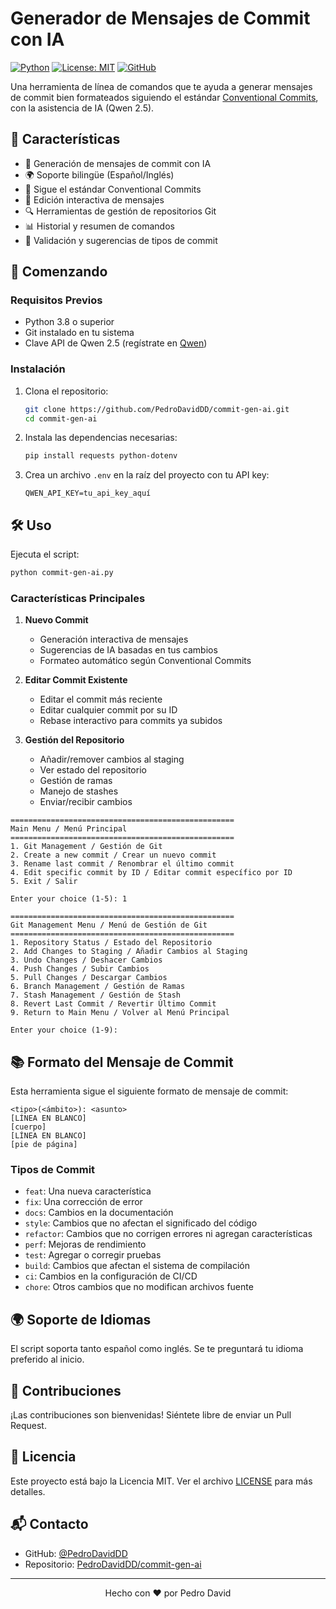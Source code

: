 # Generador de Mensajes de Commit con IA

[![Python](https://img.shields.io/badge/Python-3.8+-blue.svg)](https://www.python.org/downloads/)
[![License: MIT](https://img.shields.io/badge/License-MIT-yellow.svg)](https://opensource.org/licenses/MIT)
[![GitHub](https://img.shields.io/badge/Repo-GitHub-success)](https://github.com/PedroDavidDD/commit-gen-ai)

Una herramienta de línea de comandos que te ayuda a generar mensajes de commit bien formateados siguiendo el estándar [Conventional Commits](https://www.conventionalcommits.org/), con la asistencia de IA (Qwen 2.5).

## 🌟 Características

- 🤖 Generación de mensajes de commit con IA
- 🌍 Soporte bilingüe (Español/Inglés)
- 📝 Sigue el estándar Conventional Commits
- 🔄 Edición interactiva de mensajes
- 🔍 Herramientas de gestión de repositorios Git
- 📊 Historial y resumen de comandos
- 🎯 Validación y sugerencias de tipos de commit

## 🚀 Comenzando

### Requisitos Previos

- Python 3.8 o superior
- Git instalado en tu sistema
- Clave API de Qwen 2.5 (regístrate en [Qwen](https://qwen.ai/))

### Instalación

1. Clona el repositorio:
   ```bash
   git clone https://github.com/PedroDavidDD/commit-gen-ai.git
   cd commit-gen-ai
   ```

2. Instala las dependencias necesarias:
   ```bash
   pip install requests python-dotenv
   ```

3. Crea un archivo `.env` en la raíz del proyecto con tu API key:
   ```
   QWEN_API_KEY=tu_api_key_aquí
   ```

## 🛠 Uso

Ejecuta el script:
```bash
python commit-gen-ai.py
```

### Características Principales

1. **Nuevo Commit**
   - Generación interactiva de mensajes
   - Sugerencias de IA basadas en tus cambios
   - Formateo automático según Conventional Commits

2. **Editar Commit Existente**
   - Editar el commit más reciente
   - Editar cualquier commit por su ID
   - Rebase interactivo para commits ya subidos

3. **Gestión del Repositorio**
   - Añadir/remover cambios al staging
   - Ver estado del repositorio
   - Gestión de ramas
   - Manejo de stashes
   - Enviar/recibir cambios

```
==================================================
Main Menu / Menú Principal
==================================================
1. Git Management / Gestión de Git
2. Create a new commit / Crear un nuevo commit
3. Rename last commit / Renombrar el último commit
4. Edit specific commit by ID / Editar commit específico por ID
5. Exit / Salir

Enter your choice (1-5): 1

==================================================
Git Management Menu / Menú de Gestión de Git
==================================================
1. Repository Status / Estado del Repositorio
2. Add Changes to Staging / Añadir Cambios al Staging
3. Undo Changes / Deshacer Cambios
4. Push Changes / Subir Cambios
5. Pull Changes / Descargar Cambios
6. Branch Management / Gestión de Ramas
7. Stash Management / Gestión de Stash
8. Revert Last Commit / Revertir Último Commit
9. Return to Main Menu / Volver al Menú Principal

Enter your choice (1-9):
```

## 📚 Formato del Mensaje de Commit

Esta herramienta sigue el siguiente formato de mensaje de commit:

```
<tipo>(<ámbito>): <asunto>
[LÍNEA EN BLANCO]
[cuerpo]
[LÍNEA EN BLANCO]
[pie de página]
```

### Tipos de Commit

- `feat`: Una nueva característica
- `fix`: Una corrección de error
- `docs`: Cambios en la documentación
- `style`: Cambios que no afectan el significado del código
- `refactor`: Cambios que no corrigen errores ni agregan características
- `perf`: Mejoras de rendimiento
- `test`: Agregar o corregir pruebas
- `build`: Cambios que afectan el sistema de compilación
- `ci`: Cambios en la configuración de CI/CD
- `chore`: Otros cambios que no modifican archivos fuente

## 🌍 Soporte de Idiomas

El script soporta tanto español como inglés. Se te preguntará tu idioma preferido al inicio.

## 🤝 Contribuciones

¡Las contribuciones son bienvenidas! Siéntete libre de enviar un Pull Request.

## 📄 Licencia

Este proyecto está bajo la Licencia MIT. Ver el archivo [LICENSE](LICENSE) para más detalles.

## 📬 Contacto

- GitHub: [@PedroDavidDD](https://github.com/PedroDavidDD)
- Repositorio: [PedroDavidDD/commit-gen-ai](https://github.com/PedroDavidDD/commit-gen-ai)

---

<div align="center">
  Hecho con ❤️ por Pedro David
</div>
